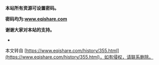 **本站所有资源可设置密码。**

**密码****均为****:www.eqishare.com**

**谢谢大家对本站的支持。**

-

本文转自 [https://www.eqishare.com/history/355.html](https://www.eqishare.com/history/355.html)，如有侵权，请联系删除。